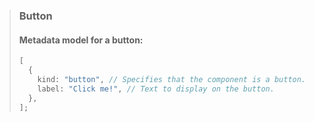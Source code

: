 > ### Button
>
> #### Metadata model for a button:
>
> ```typescript
> [
>   {
>     kind: "button", // Specifies that the component is a button.
>     label: "Click me!", // Text to display on the button.
>   },
> ];
> ```

